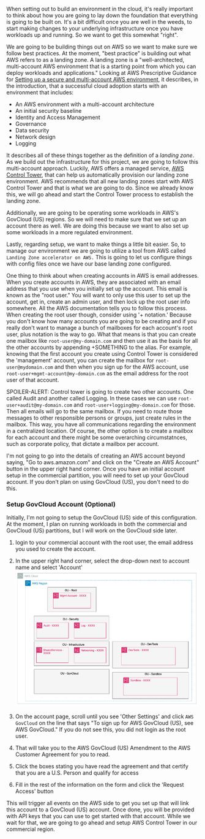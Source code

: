 When setting out to build an environment in the cloud, it's really important to think about how you are going to lay down 
the foundation that everything is going to be built on.  It's a bit difficult once you are well in the weeds, to start
making changes to your underlying infrastructure once you have workloads up and running.  So we want to get this somewhat
"right".
     
We are going to be building things out on AWS so we want to make sure we follow best practices.  At the moment, "best practice"
is building out what AWS refers to as a landing zone.   A landing zone is a "well-architected, multi-account AWS environment
that is a starting point from which you can deploy workloads and applications."  Looking at AWS Prescriptive Guidance
for [Setting up a secure and multi-account AWS environment](https://docs.aws.amazon.com/prescriptive-guidance/latest/migration-aws-environment/welcome.html),
it describes, in the introduction, that a successful cloud adoption starts with an environment that includes:
- An AWS environment with a multi-account architecture
- An initial security baseline
- Identity and Access Management
- Governance
- Data security
- Network design
- Logging

It describes all of these things together as the definition of a _landing zone_.  As we build out the infrastructure for 
this project, we are going to follow this multi-account approach.  Luckily, AWS offers a managed service, [AWS Control Tower](https://aws.amazon.com/controltower/),
that can help us automatically provision our landing zone environment.  AWS recommends that all new landing zones start with
AWS Control Tower and that is what we are going to do.  Since we already know this, we will go ahead and start the Control 
Tower process to establish the landing zone.

Additionally, we are going to be operating some workloads in AWS's GovCloud (US) regions.  So we will need to make sure
that we set up an account there as well.  We are doing this because we want to also set up some workloads in a more
regulated environment.

Lastly, regarding setup, we want to make things a little bit easier. So, to manage our environment we are going to utilize a tool
from AWS called `Landing Zone accelerator on AWS.`  This is going to let us configure things with config files once we have 
our base landing zone configured.

One thing to think about when creating accounts in AWS is email addresses.  When you create accounts in AWS, they are associated
with an email address that you use when you initially set up the account.  This email is known as the "root user."  You will
want to only use this user to set up the account, get in, create an admin user, and then lock up the root user info somewhere.
All the AWS documentation tells you to follow this process.  When creating the root user though, consider using '+ notation.'
Because you don't know how many accounts you are going to be creating and if you really don't want to manage a bunch of mailboxes
for each account's root user, plus notation is the way to go.  What that means is that you can create one mailbox like
`root-user@my-domain.com` and then use it as the basis for all the other accounts by appending +SOMETHING to the alias.  For example,
knowing that the first account you create using Control Tower is considered the 'management' account, you can create the mailbox
for `root-user@mydomain.com` and then when you sign up for the AWS account, use `root-user+mgmt-account@my-domain.com` as the email address
for the root user of that account.  

SPOILER-ALERT:  Control tower is going to create two other accounts.  One called Audit
and another called Logging.  In these cases we can use `root-user+audit@my-domain.com` and `root-user+logging@my-domain.com`
for those. Then all emails will go to the same mailbox.  If you need to route those messages to other responsible persons or groups,
just create rules in the mailbox.  This way, you have all communications regarding the environment in a centralized location.
Of course, the other option is to create a mailbox for each account and there might be some overarching circumstatnces, such 
as corporate policy, that dictate a mailbox per account.


I'm not going to go into the details of creating an AWS account beyond saying, "Go to aws.amazon.com" and click on the "Create an AWS Account"
button in the upper right hand corner.   Once you have an initial account setup in the commercial partition, you will 
need to set up your GovCloud account.  If you don't plan on using GovCloud (US), you don't need to do this.

### Setup GovCloud Account (Optional)

Initially, I'm not going to setup the GovCloud (US) side of this configuration.  At the moment, I plan on running workloads in
both the commercial and GovCloud (US) partitions, but I will work on the GovCloud side later.

1. login to your commercial account with the root user, the email address you used to create the account.
2. In the upper right hand corner, select the drop-down next to account name and select 'Account'    
    ![01-configure-lza.png](images%2F01-configure-lza.png)    
    
3. On the account page, scroll until you see 'Other Settings' and click `AWS GovCloud` on the line that says "To sign up for
AWS GovCloud (US), see AWS GovCloud."  If you do not see this, you did not login as the root user.
4. That will take you to the AWS GovCloud (US) Amendment to the AWS Customer Agreement for you to read.
5. Click the boxes stating you have read the agreement and that certify that you are a U.S. Person and qualify for access
6. Fill in the rest of the information on the form and click the 'Request Access' button

This will trigger all events on the AWS side to get you set up that will link this account to a GovCloud (US) account. 
Once done, you will be provided with API keys that you can use to get started with that account.  While we wait for that, 
we are going to go ahead and setup AWS Control Tower in our commercial region.





